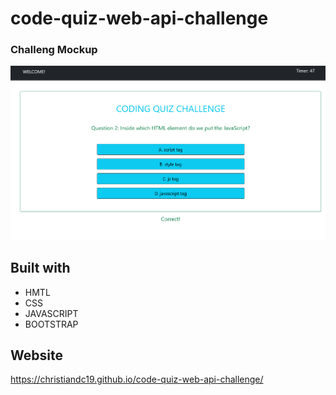 # code-quiz-web-api-challenge

### Challeng Mockup
![ Project Mockup ](/assets/project-mockup.png)

## Built with 
* HMTL
* CSS
* JAVASCRIPT
* BOOTSTRAP

## Website
https://christiandc19.github.io/code-quiz-web-api-challenge/